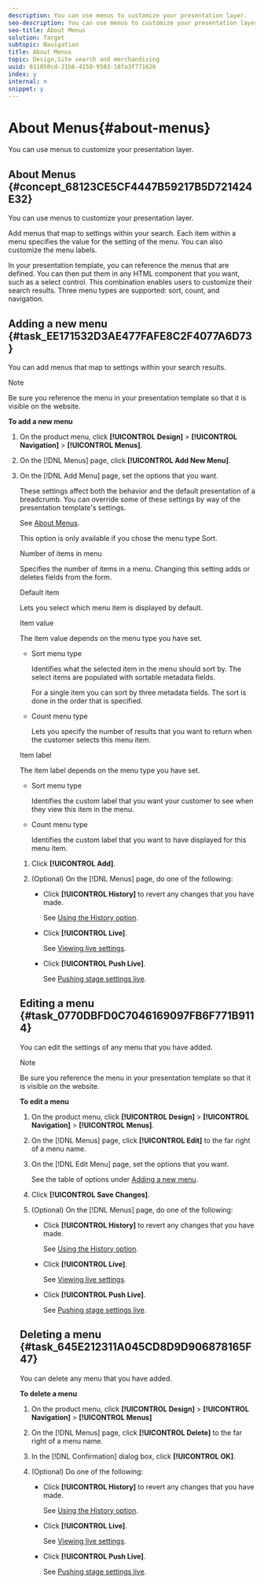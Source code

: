 ```yaml
---
description: You can use menus to customize your presentation layer.
seo-description: You can use menus to customize your presentation layer.
seo-title: About Menus
solution: Target
subtopic: Navigation
title: About Menus
topic: Design,Site search and merchandising
uuid: 011050cd-21b6-4150-9503-18fa3f771626
index: y
internal: n
snippet: y
---
```


# About Menus{#about-menus}

You can use menus to customize your presentation layer.

## About Menus {#concept_68123CE5CF4447B59217B5D721424E32}

You can use menus to customize your presentation layer. 

Add menus that map to settings within your search. Each item within a menu specifies the value for the setting of the menu. You can also customize the menu labels.

In your presentation template, you can reference the menus that are defined. You can then put them in any HTML component that you want, such as a select control. This combination enables users to customize their search results. Three menu types are supported: sort, count, and navigation. 

## Adding a new menu {#task_EE171532D3AE477FAFE8C2F4077A6D73}

You can add menus that map to settings within your search results.

<!-- 

t_adding_a_new_menu.xml

 -->

>[!NOTE]
>
>Be sure you reference the menu in your presentation template so that it is visible on the website.

**To add a new menu** 

1. On the product menu, click **[!UICONTROL Design]** > **[!UICONTROL Navigation]** > **[!UICONTROL Menus]**.
1. On the [!DNL Menus] page, click **[!UICONTROL Add New Menu]**.
1. On the [!DNL Add Menu] page, set the options that you want.

   These settings affect both the behavior and the default presentation of a breadcrumb. You can override some of these settings by way of the presentation template's settings.

   See [About Menus](../c-about-design-menu/c-about-menus.md#concept_68123CE5CF4447B59217B5D721424E32).

   <!-- 

r_add_menu_options.xml

 -->

<table> 
 <thead> 
  <tr> 
   <th colname="col1" class="entry"> <p>Option </p> </th> 
   <th colname="col2" class="entry"> <p>Description </p> </th> 
  </tr> 
 </thead>
 <tbody> 
  <tr> 
   <td colname="col1"> <p>Menu Name </p> </td> 
   <td colname="col2"> <p>Name of the menu. </p> </td> 
  </tr> 
  <tr> 
   <td colname="col1"> <p>Menu type </p> </td> 
   <td colname="col2"> <p>Sets one of the following three menu types: </p> <p> 
     <ul id="ul_7E66ACC1DA494B20BEC3B0B2CCAB103A"> 
      <li id="li_D81876660A8B48AFB70D3317063FBF6F"> <span class="uicontrol"> Sort </span> <p>Organizes your search by any of your defined metadata types. </p> <p>For example, you might define a sort menu with the following metadata types: three items of relevance; a custom metadata field such as an availability code; and price. The three items can be given the labels "Sort by Relevance", "Sort by Availability", and "Sort by Price", respectively. When you include this in your presentation template, the customer can use this control to sort their search results. </p> </li> 
      <li id="li_63AE06B544B64DCAA8C55031B3DFFFF7"> <span class="uicontrol"> Count </span> <p>Defines the number of search results to show. This menu type maps to the cgi parameter <span class="varname"> sp_c </span>. </p> <p>See <a href="../c-appendices/c-cgiparameters.md#reference_582E85C3886740C98FE88CA9DF7918E8" format="dita" scope="local"> Backend search CGI parameters </a>. </p> </li> 
      <li id="li_EEC810D420FF41498ECE49EBAAB33BE5"> <span class="uicontrol"> Navigation </span> <p>Specifies a set of static URLs that are associated with menu items. Typically, a navigation menu is used to create a top-level navigation bar on your search results page. </p> <p>For example, you could create a menu that has women, men, boys, and girls where the menu items would be something like the following: 
        <userinput>
          /?q1=womens;x1=gender 
        </userinput>, 
        <userinput>
          /?q1=mens;x1=gender 
        </userinput> </p> </li> 
     </ul> </p> </td> 
  </tr> 
  <tr> 
   <td colname="col1"> <p>Merchandising </p> 
    <!--DONT' KNOW WHAT THIS DOES--> </td> 
   <td colname="col2"> <p>This option is only available if you chose the menu type <span class="uicontrol"> Sort. </span> </p> </td> 
  </tr> 
  <tr> 
   <td colname="col1"> <p>Number of items in menu </p> </td> 
   <td colname="col2"> <p>Specifies the number of items in a menu. Changing this setting adds or deletes fields from the form. </p> </td> 
  </tr> 
  <tr> 
   <td colname="col1"> <p>Default item </p> </td> 
   <td colname="col2"> <p>Lets you select which menu item is displayed by default. </p> </td> 
  </tr> 
  <tr> 
   <td colname="col1"> <p>Item value </p> </td> 
   <td colname="col2"> <p>The item value depends on the menu type you have set. </p> 
    <ul id="ul_2F14E6AA673640578A2D5161FD9D13EF"> 
     <li id="li_5017EC6E4ACB4B8E99E0AA61CBAAFFAE"> Sort menu type <p>Identifies what the selected item in the menu should sort by. The select items are populated with sortable metadata fields. </p> <p>For a single item you can sort by three metadata fields. The sort is done in the order that is specified. </p> </li> 
     <li id="li_CC6BAFBF969C4367A71B55F08E0758D1"> Count menu type <p>Lets you specify the number of results that you want to return when the customer selects this menu item. </p> </li> 
    </ul> </td> 
  </tr> 
  <tr> 
   <td colname="col1"> <p>Item label </p> </td> 
   <td colname="col2"> <p>The item label depends on the menu type you have set. </p> 
    <ul id="ul_957BF01235F84748B5EB7062D6AEAC41"> 
     <li id="li_03FB2E2C96134A2B8E08154F87F0CD55"> Sort menu type <p>Identifies the custom label that you want your customer to see when they view this item in the menu. </p> </li> 
     <li id="li_C9FE2BC46D9443FB85FEB837C7CA45E1"> Count menu type <p>Identifies the custom label that you want to have displayed for this menu item. </p> </li> 
    </ul> </td> 
  </tr> 
 </tbody> 
</table>

1. Click **[!UICONTROL Add]**.
1. (Optional) On the [!DNL Menus] page, do one of the following:

    * Click **[!UICONTROL History]** to revert any changes that you have made.

      See [Using the History option](../t-using-the-history-option.md#task_70DD3F87A67242BBBD2CB27156F43002). 
    
    * Click **[!UICONTROL Live]**.

      See [Viewing live settings](../c-about-staging.md#task_401A0EBDB5DB4D4CA933CBA7BECDC10F). 
    
    * Click **[!UICONTROL Push Live]**.

      See [Pushing stage settings live](../c-about-staging.md#task_44306783B4C0408AAA58B471DAF2D9A4).

## Editing a menu {#task_0770DBFD0C7046169097FB6F771B9114}

You can edit the settings of any menu that you have added.

<!-- 

t_editing_a_menu.xml

 -->

>[!NOTE]
>
>Be sure you reference the menu in your presentation template so that it is visible on the website.

**To edit a menu** 

1. On the product menu, click **[!UICONTROL Design]** > **[!UICONTROL Navigation]** > **[!UICONTROL Menus]**.
1. On the [!DNL Menus] page, click **[!UICONTROL Edit]** to the far right of a menu name.
1. On the [!DNL Edit Menu] page, set the options that you want.

   See the table of options under [Adding a new menu](../c-about-design-menu/c-about-menus.md#task_EE171532D3AE477FAFE8C2F4077A6D73). 
1. Click **[!UICONTROL Save Changes]**.
1. (Optional) On the [!DNL Menus] page, do one of the following:

    * Click **[!UICONTROL History]** to revert any changes that you have made.

      See [Using the History option](../t-using-the-history-option.md#task_70DD3F87A67242BBBD2CB27156F43002). 
    
    * Click **[!UICONTROL Live]**.

      See [Viewing live settings](../c-about-staging.md#task_401A0EBDB5DB4D4CA933CBA7BECDC10F). 
    
    * Click **[!UICONTROL Push Live]**.

      See [Pushing stage settings live](../c-about-staging.md#task_44306783B4C0408AAA58B471DAF2D9A4).

## Deleting a menu {#task_645E212311A045CD8D9D906878165F47}

You can delete any menu that you have added.

<!-- 

t_deleting_a_menu.xml

 -->

**To delete a menu** 

1. On the product menu, click **[!UICONTROL Design]** > **[!UICONTROL Navigation]** > **[!UICONTROL Menus]**
1. On the [!DNL Menus] page, click **[!UICONTROL Delete]** to the far right of a menu name.
1. In the [!DNL Confirmation] dialog box, click **[!UICONTROL OK]**.
1. (Optional) Do one of the following:

    * Click **[!UICONTROL History]** to revert any changes that you have made.

      See [Using the History option](../t-using-the-history-option.md#task_70DD3F87A67242BBBD2CB27156F43002). 
    
    * Click **[!UICONTROL Live]**.

      See [Viewing live settings](../c-about-staging.md#task_401A0EBDB5DB4D4CA933CBA7BECDC10F). 
    
    * Click **[!UICONTROL Push Live]**.

      See [Pushing stage settings live](../c-about-staging.md#task_44306783B4C0408AAA58B471DAF2D9A4).

